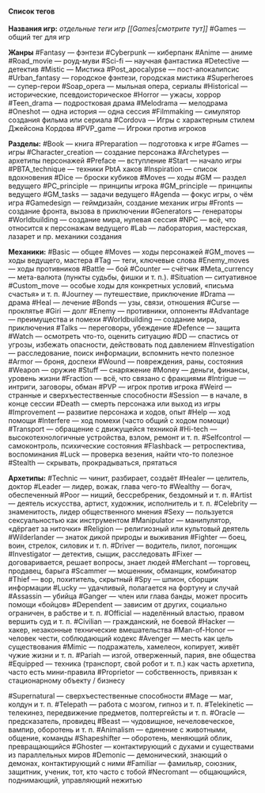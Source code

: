 #### Список тегов

**Названия игр:** *отдельные теги игр [[Games|смотрите тут]]*
#Games — общий тег для игр

**Жанры**
#Fantasy — фэнтези
#Cyberpunk — киберпанк
#Anime — аниме
#Road_movie — роуд-муви
#Sci-fi — научная фантастика
#Detective — детектив
#Mistic — Мистика
#Post_apocalypse — пост-апокалипсис
#Urban_fantasy — городское фэнтези, городская мистика
#Superheroes — супер-герои
#Soap_opera — мыльная опера, сериалы
#Historical — исторические, псевдоисторическое
#Horror — ужасы, хоррор
#Teen_drama — подростковая драма
#Melodrama — мелодрама
#Oneshot — одна история — одна сессия
#Filmmaking — симулятор создания фильма или сериала
#Cordova — Игры с характерным стилем Джейсона Кордова
#PVP_game — Игроки против игроков

**Разделы:**
#Book — книга
#Preparation — подготовка к игре
#Games — игры
#Character_creation — создание персонажа
#Archetypes — архетипы персонажей
#Preface — вступление
#Start — начало игры
#PBTA_technique — техники PbtA хаков
#Inspiration — список вдохновения
#Dice — броски кубиков
#Moves — ходы
#GM — раздел ведущего
#PC_principle — принципы игрока
#GM_principle — принципы ведущего
#GM_tasks — задачи ведущего
#Agenda — фокус игры, о чём игра
#Gamedesign — геймдизайн, создание механик игры
#Fronts — создание фронта, вызова в приключении
#Generators — генераторы
#Worldbuilding — создание мира, нулевая сессия
#NPC — всё, что относится к персонажам ведущего
#Lab — лаборатория, мастерская, лазарет и пр. механики создания

**Механики:**
#Basic — общее
#Moves — ходы персонажей
#GM_moves — ходы ведущего, мастера
#Tag — теги, ключевые слова
#Enemy_moves — ходы противников
#Battle — бой
#Counter — счётчик
#Meta_currency — мета-валюта (пункты судьбы, фишки и т. п.).
#Situation — ситуативное
#Custom_move — особые ходы для конкретных условий, «письма счастья» и т. п.
#Journey — путешествие, приключение
#Drama — драма
#Heal — лечение
#Bonds — узы, связи, отношения
#Curse — проклятье
#Giri — долг
#Enemy — противники, оппоненты
#Advantage — преимущества и помехи
#Worldbuilding — создание мира, приключения
#Talks — переговоры, убеждение
#Defence — защита
#Watch — осмотреть что-то, оценить ситуацию
#DD — спастись от угрозы, избежать опасности, действовать под давлением
#Investigation — расследование, поиск информации, вспомнить нечто полезное
#Armor — броня, доспехи
#Wound — повреждения, раны, состояния
#Weapon — оружие
#Stuff — снаряжение
#Money — деньги, финансы, уровень жизни
#Fraction — всё, что связано с фракциями
#Intrigue — интриги, заговоры, обман
#PVP — игрок против игрока
#Weird — странные и сверхъестественные способности
#Session — в начале, в конце сессии
#Death — смерть персонажа или выход из игры
#Improvement — развитие персонажа и ходов, опыт
#Help — ход помощи
#Interfere — ход помехи (часто общий с ходом помощи)
#Transport — обращение с движущейся техникой
#Hi-tech — высокотехнологичные устройства, взлом, ремонт и т. п.
#Selfcontrol — самоконтроль, психические состояния
#Flashback — ретроспектива, воспоминания
#Luck — проверка везения, найти что-то полезное
#Stealth — скрывать, прокрадываться, прятаться


**Архетипы:**
#Technic — чинит, разбирает, создаёт
#Healer — целитель, доктор
#Leader — лидер, вожак, глава чего-то
#Wealthy — богач, обеспеченный
#Poor — нищий, бессребреник, бездомный и т. п.
#Artist — деятель искусства, артист, художник, исполнитель и т. п.
#Celebrity — знаменитость, лидер общественного мнения
#Sexy — пользуется сексуальностью как инструментом
#Manipulator — манипулятор, «дёргает за ниточки»
#Religion — религиозный или культовый деятель
#Wilderlander — знаток дикой природы и выживания
#Fighter — боец, воин, стрелок, силовик и т. п.
#Driver — водитель, пилот, погонщик
#Investigator — детектив, сыщик, расследовать
#Fixer — договаривается, решает вопросы, знает людей
#Merchant — торговец, продавец, барыга
#Scammer — мошенник, обманщик, комбинатор
#Thief — вор, похититель, скрытный
#Spy — шпион, сборщик информации
#Lucky — удачливый, полагается на фортуну и случай
#Assassin — убийца
#Ganger — член или глава банды, может просить помощи «бойцов»
#Dependent — зависим от других, социально ограничен, в рабстве и т. п.
#Official — наделённый властью, правом вершить суд и т. п.
#Civilian — гражданский, не боевой
#Hacker — хакер, незаконные технические вмешательства
#Man-of-Honor — человек чести, соблюдающий кодекс
#Avenger — месть как цель существования
#Mimic — подражатель, хамелеон, копирует, живёт чужие жизни и т. п.
#Pariah — изгой, отверженный, пария, вне общества
#Equipped — техника (транспорт, свой робот и т. п.) как часть архетипа, часто есть мини-правила
#Proprietor — собственность, привязан к стационарному объекту / бизнесу

#Supernatural — сверхъестественные способности
#Mage — маг, колдун и т. п.
#Telepath — работа с мозгом, гипноз и т. п.
#Telekinetic — телекинез, передвижение предметов, полтергейсты и т. п.
#Oracle — предсказатель, провидец
#Beast — чудовищное, нечеловеческое, вампир, оборотень и т. п.
#Animalism — единение с животными, общение, команды
#Shapeshifter — оборотень, меняющий облик, превращающийся
#Ghoster — контактирующий с духами и существами из параллельных миров
#Demonic — демонический, знающий о демонах, контактирующий с ними
#Familiar — фамильяр, союзник, защитник, ученик, тот, кто часто с тобой
#Necromant — общающийся, поднимающий, управляющий нежитью





